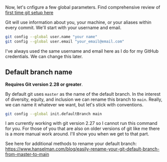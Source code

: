 Now, let's cnfigure a few global parameters. Find comprehensive review of [first time git setup here](https://git-scm.com/book/en/v2/Getting-Started-First-Time-Git-Setup)

Git will use information about you, your machine, or your aliases within every commit. We'll start with your username and email.

```bash
git config --global user.name "your name"
git config --global user.email "your_email@email.com"
```

I've always used the same username and email here as I do for my GitHub credentials. We can change this later.

## Default branch name
**Requires Git version 2.28 or greater**.

By default git uses `master` as the name of the default branch. In the interest of diversity, equity, and inclusion we can rename this branch to `main`. Really, we can name it whatever we want, but let's stick with conventions. 

```bash
git config --global init.defaultBranch main
```

I am currently working with git version 2.27 so I cannot run this command for you. For those of you that are also on older versions of git like me there is a more manual work around. I'll show you when we get to that part.

See here for additional methods to rename your default branch: https://www.hanselman.com/blog/easily-rename-your-git-default-branch-from-master-to-main
